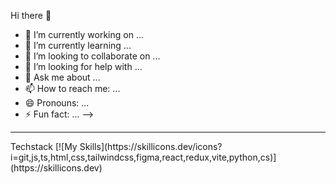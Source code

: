 Hi there 👋


- 🔭 I’m currently working on ...
- 🌱 I’m currently learning ...
- 👯 I’m looking to collaborate on ...
- 🤔 I’m looking for help with ...
- 💬 Ask me about ...
- 📫 How to reach me: ...
- 😄 Pronouns: ...
- ⚡ Fun fact: ...
-->
  
<hr/>
Techstack
[![My Skills](https://skillicons.dev/icons?i=git,js,ts,html,css,tailwindcss,figma,react,redux,vite,python,cs)](https://skillicons.dev)
